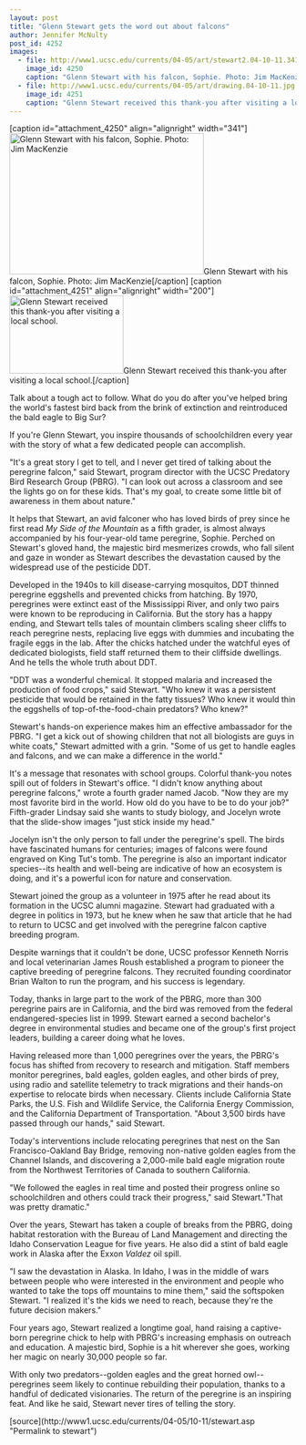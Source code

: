 ```yaml
---
layout: post
title: "Glenn Stewart gets the word out about falcons"
author: Jennifer McNulty
post_id: 4252
images:
  - file: http://www1.ucsc.edu/currents/04-05/art/stewart2.04-10-11.341.jpg
    image_id: 4250
    caption: "Glenn Stewart with his falcon, Sophie. Photo: Jim MacKenzie"
  - file: http://www1.ucsc.edu/currents/04-05/art/drawing.04-10-11.jpg
    image_id: 4251
    caption: "Glenn Stewart received this thank-you after visiting a local school."
---
```


[caption id="attachment_4250" align="alignright" width="341"]<a href="http://localhost/mysite/wp-content/uploads/2004/10/stewart2.04-10-11.341.jpg"><img class="size-full wp-image-4250" src="http://localhost/mysite/wp-content/uploads/2004/10/stewart2.04-10-11.341.jpg" alt="Glenn Stewart with his falcon, Sophie. Photo: Jim MacKenzie" width="341" height="248" /></a>Glenn Stewart with his falcon, Sophie. Photo: Jim MacKenzie[/caption]
[caption id="attachment_4251" align="alignright" width="200"]<a href="http://localhost/mysite/wp-content/uploads/2004/10/drawing.04-10-11.jpg"><img class="size-full wp-image-4251" src="http://localhost/mysite/wp-content/uploads/2004/10/drawing.04-10-11.jpg" alt="Glenn Stewart received this thank-you after visiting a local school." width="200" height="137" /></a>Glenn Stewart received this thank-you after visiting a local school.[/caption]
<a name="content" id="content"></a>
<p>
  Talk about a tough act to follow. What do you do after you've helped bring the world's fastest bird back from the brink of extinction and reintroduced the bald eagle to Big Sur?
</p>
<p>
  If you're Glenn Stewart, you inspire thousands of schoolchildren every year with the story of what a few dedicated people can accomplish.
</p>
<p>
  "It's a great story I get to tell, and I never get tired of talking about the peregrine falcon," said Stewart, program director with the UCSC Predatory Bird Research Group (PBRG). "I can look out across a classroom and see the lights go on for these kids. That's my goal, to create some little bit of awareness in them about nature."
</p>
<p>
  It helps that Stewart, an avid falconer who has loved birds of prey since he first read <i>My Side of the Mountain</i> as a fifth grader, is almost always accompanied by his four-year-old tame peregrine, Sophie. Perched on Stewart's gloved hand, the majestic bird mesmerizes crowds, who fall silent and gaze in wonder as Stewart describes the devastation caused by the widespread use of the pesticide DDT.
</p>
<p>
  Developed in the 1940s to kill disease-carrying mosquitos, DDT thinned peregrine eggshells and prevented chicks from hatching. By 1970, peregrines were extinct east of the Mississippi River, and only two pairs were known to be reproducing in California. But the story has a happy ending, and Stewart tells tales of mountain climbers scaling sheer cliffs to reach peregrine nests, replacing live eggs with dummies and incubating the fragile eggs in the lab. After the chicks hatched under the watchful eyes of dedicated biologists, field staff returned them to their cliffside dwellings. And he tells the whole truth about DDT.
</p>
<p>
  "DDT was a wonderful chemical. It stopped malaria and increased the production of food crops," said Stewart. "Who knew it was a persistent pesticide that would be retained in the fatty tissues? Who knew it would thin the eggshells of top-of-the-food-chain predators? Who knew?"
</p>
<p>
  Stewart's hands-on experience makes him an effective ambassador for the PBRG. "I get a kick out of showing children that not all biologists are guys in white coats," Stewart admitted with a grin. "Some of us get to handle eagles and falcons, and we can make a difference in the world."
</p>
<p>
  It's a message that resonates with school groups. Colorful thank-you notes spill out of folders in Stewart's office. "I didn't know anything about peregrine falcons," wrote a fourth grader named Jacob. "Now they are my most favorite bird in the world. How old do you have to be to do your job?" Fifth-grader Lindsay said she wants to study biology, and Jocelyn wrote that the slide-show images "just stick inside my head."
</p>
<p>
  Jocelyn isn't the only person to fall under the peregrine's spell. The birds have fascinated humans for centuries; images of falcons were found engraved on King Tut's tomb. The peregrine is also an important indicator species--its health and well-being are indicative of how an ecosystem is doing, and it's a powerful icon for nature and conservation.
</p>
<p>
  Stewart joined the group as a volunteer in 1975 after he read about its formation in the UCSC alumni magazine. Stewart had graduated with a degree in politics in 1973, but he knew when he saw that article that he had to return to UCSC and get involved with the peregrine falcon captive breeding program.
</p>
<p>
  Despite warnings that it couldn't be done, UCSC professor Kenneth Norris and local veterinarian James Roush established a program to pioneer the captive breeding of peregrine falcons. They recruited founding coordinator Brian Walton to run the program, and his success is legendary.
</p>
<p>
  Today, thanks in large part to the work of the PBRG, more than 300 peregrine pairs are in California, and the bird was removed from the federal endangered-species list in 1999. Stewart earned a second bachelor's degree in environmental studies and became one of the group's first project leaders, building a career doing what he loves.
</p>
<p>
  Having released more than 1,000 peregrines over the years, the PBRG's focus has shifted from recovery to research and mitigation. Staff members monitor peregrines, bald eagles, golden eagles, and other birds of prey, using radio and satellite telemetry to track migrations and their hands-on expertise to relocate birds when necessary. Clients include California State Parks, the U.S. Fish and Wildlife Service, the California Energy Commission, and the California Department of Transportation. "About 3,500 birds have passed through our hands," said Stewart.
</p>
<p>
  Today's interventions include relocating peregrines that nest on the San Francisco-Oakland Bay Bridge, removing non-native golden eagles from the Channel Islands, and discovering a 2,000-mile bald eagle migration route from the Northwest Territories of Canada to southern California.
</p>
<p>
  "We followed the eagles in real time and posted their progress online so schoolchildren and others could track their progress," said Stewart."That was pretty dramatic."
</p>
<p>
  Over the years, Stewart has taken a couple of breaks from the PBRG, doing habitat restoration with the Bureau of Land Management and directing the Idaho Conservation League for five years. He also did a stint of bald eagle work in Alaska after the Exxon <i>Valdez</i> oil spill.
</p>
<p>
  "I saw the devastation in Alaska. In Idaho, I was in the middle of wars between people who were interested in the environment and people who wanted to take the tops off mountains to mine them," said the softspoken Stewart. "I realized it's the kids we need to reach, because they're the future decision makers."
</p>
<p>
  Four years ago, Stewart realized a longtime goal, hand raising a captive-born peregrine chick to help with PBRG's increasing emphasis on outreach and education. A majestic bird, Sophie is a hit wherever she goes, working her magic on nearly 30,000 people so far.
</p>
<p>
  With only two predators--golden eagles and the great horned owl--peregrines seem likely to continue rebuilding their population, thanks to a handful of dedicated visionaries. The return of the peregrine is an inspiring feat. And like he said, Stewart never tires of telling the story.
</p>
[source](http://www1.ucsc.edu/currents/04-05/10-11/stewart.asp "Permalink to stewart")
